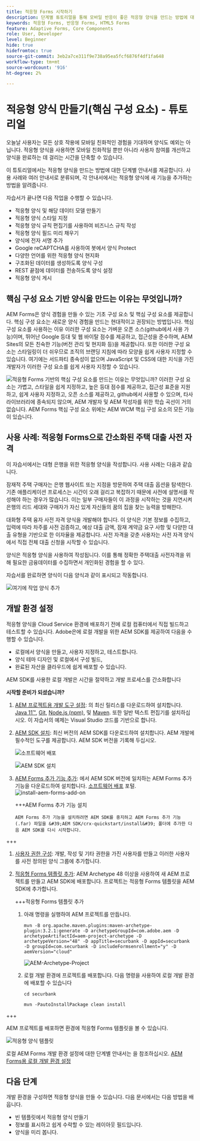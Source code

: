 ```yaml
---
title: 적응형 Forms 시작하기
description: 단계별 튜토리얼을 통해 모바일 반응이 좋은 적응형 양식을 만드는 방법에 대해 알아봅니다. 이러한 양식은 여러 디바이스에 매끄럽게 적응하여 원활한 경험을 보장합니다.
keywords: 적응형 Forms, 반응형 Forms, HTML5 Forms
feature: Adaptive Forms, Core Components
role: User, Developer
level: Beginner
hide: true
hidefromtoc: true
source-git-commit: 3eb2a7ce311f9e738a95ea5fcf6876f4df1fa648
workflow-type: tm+mt
source-wordcount: '916'
ht-degree: 2%

---
```



# 적응형 양식 만들기(핵심 구성 요소) - 튜토리얼

오늘날 사용자는 모든 상호 작용에 모바일 친화적인 경험을 기대하며 양식도 예외는 아닙니다. 적응형 양식을 사용하면 모바일 친화적일 뿐만 아니라 사용자 참여를 개선하고 양식을 완료하는 데 걸리는 시간을 단축할 수 있습니다.

이 튜토리얼에서는 적응형 양식을 만드는 방법에 대한 단계별 안내서를 제공합니다. 사용 사례와 여러 안내서로 분류되며, 각 안내서에서는 적응형 양식에 새 기능을 추가하는 방법을 알려줍니다.

자습서가 끝나면 다음 작업을 수행할 수 있습니다.

* 적응형 양식 및 해당 데이터 모델 만들기
* 적응형 양식 스타일 지정
* 적응형 양식 규칙 편집기를 사용하여 비즈니스 규칙 작성
* 적응형 양식 필드 미리 채우기
* 양식에 전자 서명 추가
* Google reCAPTCHA를 사용하여 봇에서 양식 Protect
* 다양한 언어를 위한 적응형 양식 현지화
* 구조화된 데이터를 생성하도록 양식 구성
* REST 끝점에 데이터를 전송하도록 양식 설정
* 적응형 양식 게시


## 핵심 구성 요소 기반 양식을 만드는 이유는 무엇입니까?

AEM Forms은 양식 경험을 만들 수 있는 기초 구성 요소 및 핵심 구성 요소를 제공합니다. 핵심 구성 요소는 새로운 양식 경험을 만드는 현대적이고 권장되는 방법입니다. 핵심 구성 요소를 사용하는 이유 이러한 구성 요소는 가벼운 오픈 소스(github에서 사용 가능)이며, 뛰어난 Google 등대 및 웹 바이탈 점수를 제공하고, 접근성을 준수하며, AEM Sites의 모든 친숙한 기능(버전 관리 및 현지화 등)을 제공합니다. 또한 이러한 구성 요소는 스타일링이 더 쉬우므로 조직의 브랜딩 지침에 따라 모양을 쉽게 사용자 지정할 수 있습니다. 여기에는 서드파티 종속성이 없으며 JavaScript 및 CSS에 대한 지식을 가진 개발자가 이러한 구성 요소를 쉽게 사용자 지정할 수 있습니다.

![적응형 Forms 기반의 핵심 구성 요소를 만드는 이유는 무엇입니까? 이러한 구성 요소는 가볍고, 스타일을 쉽게 지정하고, 높은 등대 점수를 제공하고, 접근성 표준을 지원하고, 쉽게 사용자 지정하고, 오픈 소스를 제공하고, github에서 사용할 수 있으며, 타사 라이브러리에 종속되지 않으며, AEM 개발자 및 AEM 작성자를 위한 학습 곡선이 거의 없습니다. AEM Forms 핵심 구성 요소 위에는 AEM WCM 핵심 구성 요소의 모든 기능이 있습니다.](/help/forms/assets/cc-core-components-benefits.png)

## 사용 사례: 적응형 Forms으로 간소화된 주택 대출 사전 자격

이 자습서에서는 대형 은행을 위한 적응형 양식을 작성합니다. 사용 사례는 다음과 같습니다.

잠재적 주택 구매자는 은행 웹사이트 또는 지점을 방문하여 주택 대출 옵션을 탐색한다. 기존 애플리케이션 프로세스는 시간이 오래 걸리고 복잡하기 때문에 사전에 설명서를 작성해야 하는 경우가 많습니다. 이는 일부 구매자들이 이 과정을 시작하는 것을 지연시켜 은행의 리드 세대와 구매자가 자신 있게 자신들의 꿈의 집을 찾는 능력을 방해한다.

대화형 주택 융자 사전 자격 양식을 개발해야 합니다. 이 양식은 기본 정보를 수집하고, 입력에 따라 차주를 사전 검증하고, 예상 대출 금액, 잠재 계약금 요구 사항 및 다양한 대출 유형을 기반으로 한 이자율을 제공합니다. 사전 자격을 갖춘 사용자는 사전 자격 양식에서 직접 전체 대출 신청을 시작할 수 있습니다.

양식은 적응형 양식을 사용하여 작성됩니다. 이를 통해 정확한 주택대출 사전자격을 위해 필요한 금융데이터를 수집하면서 개인화된 경험을 할 수 있다.

자습서를 완료하면 양식이 다음 양식과 같이 표시되고 작동합니다.

![여기에 작업 양식 추가](/help/forms/assets/cc-tutorial-final-form.png)

## 개발 환경 설정

적응형 양식을 Cloud Service 환경에 배포하기 전에 로컬 컴퓨터에서 직접 빌드하고 테스트할 수 있습니다. Adobe은에 로컬 개발을 위한 AEM SDK를 제공하여 다음을 수행할 수 있습니다.

* 로컬에서 양식을 만들고, 사용자 지정하고, 테스트합니다.
* 양식 테마 디자인 및 로컬에서 구성 빌드,
* 완료된 자산을 클라우드에 쉽게 배포할 수 있습니다.

AEM SDK를 사용한 로컬 개발은 시간을 절약하고 개발 프로세스를 간소화합니다


**시작할 준비가 되셨습니까?**

1. [AEM 프로젝트용 개발 도구 설정](/help/forms/setup-local-development-environment.md#set-up-development-tools-for-aem-projects): 의 최신 릴리스를 다운로드하여 설치합니다. [Java 11™](https://experienceleague.adobe.com/docs/experience-manager-learn/cloud-service/local-development-environment-set-up/development-tools.html?lang=en#local-development-environment-set-up), [Git](https://experienceleague.adobe.com/docs/experience-manager-learn/cloud-service/local-development-environment-set-up/development-tools.html?lang=en#install-git), [Node.js (npm)](https://experienceleague.adobe.com/docs/experience-manager-learn/cloud-service/local-development-environment-set-up/development-tools.html?lang=en#node-js), 및 [Maven](https://experienceleague.adobe.com/docs/experience-manager-learn/cloud-service/local-development-environment-set-up/development-tools.html?lang=en#install-maven). 또한 일반 텍스트 편집기를 설치하십시오. 이 자습서의 예제는 Visual Studio 코드를 기반으로 합니다.

1. [AEM SDK 설치](/help/forms/setup-local-development-environment.md#set-up-local-experience-manager-environment-for-development): 최신 버전의 AEM SDK를 다운로드하여 설치합니다. AEM 개발에 필수적인 도구를 제공합니다. AEM SDK 버전을 기록해 두십시오.

   ![소프트웨어 배포](/help/forms/assets/software-distribution.png)

   ![AEM SDK 설치](/help/forms/assets/start-aem-sdk.png)

1. [AEM Forms 추가 기능 추가](/help/forms/setup-local-development-environment.md#add-forms-archive-to-local-author-and-publish-instances-and-configure-forms-specific-users): 에서 AEM SDK 버전에 일치하는 AEM Forms 추가 기능을 다운로드하여 설치합니다. [소프트웨어 배포](https://experience.adobe.com/#/downloads) 포털.
   ![install-aem-forms-add-on](/help/forms/assets/install-aem-forms-add-on.png)

   +++AEM Forms 추가 기능 설치

       AEM Forms 추가 기능을 설치하려면 AEM SDK를 중지하고 AEM Forms 추가 기능(.far) 파일을 &#39;AEM SDK/crx-quickstart/install&#39; 폴더에 추가한 다음 AEM SDK를 다시 시작합니다.
   
+++

1. [사용자 권한 구성](/help/forms/setup-local-development-environment.md#configure-users-and-permissions): 개발, 작성 및 기타 권한을 가진 사용자를 만들고 이러한 사용자를 사전 정의된 양식 그룹에 추가합니다.


1. [적응형 Forms 템플릿 추가](/help/forms/setup-local-development-environment.md#set-up-a-development-project-for-forms-based-on-experience-manager-archetype): AEM Archetype 48 이상을 사용하여 새 AEM 프로젝트를 만들고 AEM SDK에 배포합니다. 프로젝트는 적응형 Forms 템플릿을 AEM SDK에 추가합니다.

   +++적응형 Forms 템플릿 추가

   1. 아래 명령을 실행하여 AEM 프로젝트를 만듭니다.

      ```
      mvn -B org.apache.maven.plugins:maven-archetype-plugin:3.2.1:generate -D archetypeGroupId=com.adobe.aem -D archetypeArtifactId=aem-project-archetype -D archetypeVersion="48" -D appTitle=securbank -D appId=securbank -D groupId=com.securbank -D includeFormsenrollment="y" -D aemVersion="cloud"
      ```

      ![AEM-Archetype-Project](/help/forms/assets/aem-archetype-project.png)

   1. 로컬 개발 환경에 프로젝트를 배포합니다. 다음 명령을 사용하여 로컬 개발 환경에 배포할 수 있습니다

      ```
      cd securbank
      
      mvn -PautoInstallPackage clean install
      ```

+++

   AEM 프로젝트를 배포하면 환경에 적응형 Forms 템플릿을 볼 수 있습니다.

   ![적응형 양식 템플릿](/help/forms/assets/adaptive-forms-templates.png)

로컬 AEM Forms 개발 환경 설정에 대한 단계별 안내서는 을 참조하십시오. [AEM Forms용 로컬 개발 환경 설정](/help/forms/setup-local-development-environment.md)



## 다음 단계

개발 환경을 구성하면 적응형 양식을 만들 수 있습니다. 다음 문서에서는 다음 방법을 배웁니다.

* 빈 템플릿에서 적응형 양식 만들기
* 정보를 표시하고 쉽게 수락할 수 있는 레이아웃 필드입니다.
* 양식을 미리 봅니다.

<!-- 

### Step 2: Create Form Data Model

A form data model lets you connect an adaptive form to disparate data sources. For example, AEM user profile, RESTful web services, SOAP-based web services, OData services, and relational databases. You can use the form data model with an adaptive form to retrieve, update, delete, and add data to connected data sources.

Goals of article:

* Create the form data model using Rest endpoint.
* Add data model objects so you can form the data model.
* Configure read and write services for the form data model.
* Test form data model and configured services with test data.

### Step 4: Apply rules to adaptive form fields

AEM Forms provide an editor to write rules on adaptive form objects. These rules define actions to trigger on form objects based on preset conditions, user inputs, and user actions on the form. It helps ensure accuracy and speeds up the form-filling experience.

Goals:

* Create and apply rules to adaptive form fields.
* Use rules to trigger form data model services to update the data to database.

### Step 5: Style your adaptive form

Adaptive forms provide OOTB themes and allows you to customize an existing theme to make a brand specific theme. 


A theme contains styling details for components and panels, and you can reuse a theme in different forms. Styles include properties such as background colors, state colors, transparency, alignment, and size. When you apply the theme to your form, the specified style reflects on corresponding components of your form.

Goals:

* Apply an out of the box theme to an adaptive form.
* Create your brand specific theme.


### Step 6: Publish your adaptive form

You can publish adaptive forms as a stand-alone form (single page application), include in AEM Sites page, or include in a non-AEM Sites page.

Goals:

* Publish the adaptive form as an AEM Page.
* Embed the adaptive form in an AEM Sites Page.
* Embed the adaptive form in an external webpage (a non-AEM webpage hosted outside AEM).

-->